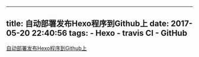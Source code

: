 
---
title: 自动部署发布Hexo程序到Github上
date: 2017-05-20 22:40:56
tags: 
    - Hexo
    - travis CI
    - GitHub
---

[自动部署发布Hexo程序到Github上](http://blog.csdn.net/woblog/article/details/51319364)
